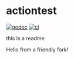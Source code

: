 # actiontest

[![godoc](https://godoc.org/github.com/AWholeNewOrg/actiontest?status.svg)](https://godoc.org/github.com/AWholeNewOrg/actiontest)
[![ci](https://github.com/AWholeNewOrg/actiontest/workflows/ci/badge.svg?branch=master&event=push)](https://github.com/AWholeNewOrg/actiontest/actions?query=workflow%3Aci+branch%3Amaster+event%3Apush)


this is a readme

Hello from a friendly fork!
